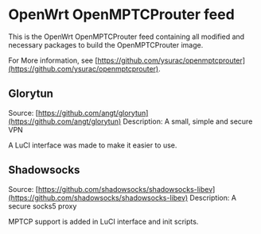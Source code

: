 # OpenWrt OpenMPTCProuter feed

This is the OpenWrt OpenMPTCProuter feed containing all modified and necessary packages to build the OpenMPTCProuter image.

For More information, see [https://github.com/ysurac/openmptcprouter](https://github.com/ysurac/openmptcprouter).

## Glorytun
Source: [https://github.com/angt/glorytun](https://github.com/angt/glorytun)
Description: A small, simple and secure VPN

A LuCI interface was made to make it easier to use.

## Shadowsocks
Source: [https://github.com/shadowsocks/shadowsocks-libev](https://github.com/shadowsocks/shadowsocks-libev)
Description: A secure socks5 proxy

MPTCP support is added in LuCI interface and init scripts.

